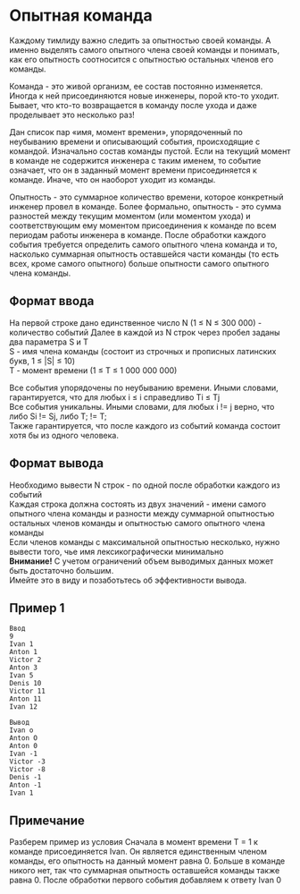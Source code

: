 # Опытная команда
Каждому тимлиду важно следить за опытностью своей команды. А именно выделять самого опытного члена своей команды и понимать, как его опытность соотносится с опытностью остальных членов его команды.

Команда - это живой организм, ее состав постоянно изменяется. Иногда к ней присоединяются новые инженеры, порой кто-то уходит. Бывает, что кто-то возвращается в команду после ухода и даже проделывает это несколько раз!

Дан список пар «имя, момент времени», упорядоченный по неубыванию времени и описывающий события, происходящие с командой. Изначально состав команды пустой. Если на текущий момент в команде не содержится инженера с таким именем, то событие означает, что он в заданный момент времени присоединяется к команде. Иначе, что он наоборот уходит из команды.

Опытность - это суммарное количество времени, которое конкретный инженер провел в команде.
Более формально, опытность - это сумма разностей между текущим моментом (или моментом ухода) и соответствующим ему моментом присоединения к команде по всем периодам работы инженера в команде.
После обработки каждого события требуется определить самого опытного члена команда и то, насколько суммарная опытность оставшейся части команды (то есть всех, кроме самого опытного) больше опытности самого опытного члена команды.

## Формат ввода
На первой строке дано единственное число N (1 ≤ N ≤ 300 000) - количество событий
Далее в каждой из N строк через пробел заданы два параметра S и T  
S - имя члена команды (состоит из строчных и прописных латинских букв, 1 ≤ |S| ≤ 10)  
Т - момент времени (1 ≤ Т ≤ 1 000 000 000)

Все события упорядочены по неубыванию времени. Иными словами, гарантируется, что для
любых і ≤ і справедливо Ті ≤ Tj  
Все события уникальны. Иными словами, для любых і != j верно, что либо Si != Sj, либо Т; != Т;  
Также гарантируется, что после каждого из событий команда состоит хотя бы из одного человека.  

## Формат вывода
Необходимо вывести N строк - по одной после обработки каждого из событий  
Каждая строка должна состоять из двух значений - имени самого опытного члена команды и разности между суммарной опытностью остальных членов команды и опытностью самого опытного члена команды  
Если членов команды с максимальной опытностью несколько, нужно вывести того, чье имя лексикографически минимально  
**Внимание!** С учетом ограничений объем выводимых данных может быть достаточно большим.  
Имейте это в виду и позаботьтесь об эффективности вывода.

## Пример 1
```
Ввод
9
Ivan 1
Anton 1
Victor 2
Anton 3
Ivan 5
Denis 10
Victor 11
Anton 11
Ivan 12

Вывод
Ivan o
Anton O
Anton 0
Ivan -1
Victor -3
Victor -8
Denis -1
Anton -1
Ivan 1
```

## Примечание
Разберем пример из условия
Сначала в момент времени T = 1 к команде присоединяется Ivan. Он является единственным членом команды, его опытность на данный момент равна 0. Больше в команде никого нет, так что суммарная опытность оставшейся команды также равна 0. После обработки первого события добавляем к ответу Ivan 0